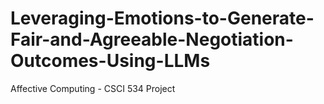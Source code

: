 # Leveraging-Emotions-to-Generate-Fair-and-Agreeable-Negotiation-Outcomes-Using-LLMs
Affective Computing - CSCI 534 Project
